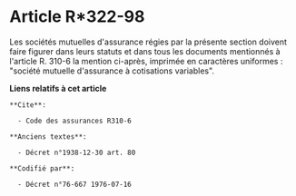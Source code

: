 # Article R*322-98

Les sociétés mutuelles d'assurance régies par la présente section doivent faire figurer dans leurs statuts et dans tous les
documents mentionnés à l'article R. 310-6 la mention ci-après, imprimée en caractères uniformes : "société mutuelle
d'assurance à cotisations variables".

**Liens relatifs à cet article**

	**Cite**:

	  - Code des assurances R310-6

	**Anciens textes**:

	  - Décret n°1938-12-30 art. 80

	**Codifié par**:

	  - Décret n°76-667 1976-07-16
